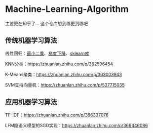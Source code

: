 # Machine-Learning-Algorithm

主要更在知乎了... 这个仓库想到哪更到哪吧



## 传统机器学习算法

线性回归：[最小二乘](https://zhuanlan.zhihu.com/p/361171616)、[梯度下降](https://zhuanlan.zhihu.com/p/361449903)、[sklearn库](https://zhuanlan.zhihu.com/p/362074677)

KNN分类：https://zhuanlan.zhihu.com/p/362596454

K-Means聚类：https://zhuanlan.zhihu.com/p/363003943

SVM支持向量机：https://zhuanlan.zhihu.com/p/537715035



## 应用机器学习算法

TF-IDF：https://zhuanlan.zhihu.com/p/366337076

LFM隐语义模型的SGD实现：https://zhuanlan.zhihu.com/p/366446086

